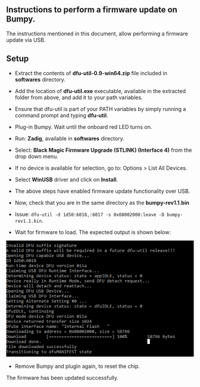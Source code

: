 ## Instructions to perform a firmware update on Bumpy.

The instructions mentioned in this document, allow performing a firmware update via USB.

## Setup

* Extract the contents of **dfu-util-0.9-win64.zip** file included in **softwares** directory.

* Add the location of **dfu-util.exe** executable, available in the extracted folder from above, and add it to your
path variables.

* Ensure that dfu-util is part of your PATH variables by simply running a command prompt and typing **dfu-util**.

* Plug-in Bumpy. Wait until the onboard red LED turns on.

* Run: **Zadig**, available in **softwares** directory.

* Select: **Black Magic Firmware Upgrade (STLINK) (Interface 4)** from the drop down menu.

* If no device is available for selection, go to: Options > List All Devices.

* Select **WinUSB** driver and click on **Install**.

* The above steps have enabled firmware update functionality over USB.

* Now, check that you are in the same directory as the **bumpy-rev1.1.bin**

* Issue: `dfu-util -d 1d50:6018,:6017 -s 0x08002000:leave -D bumpy-rev1.1.bin`.

* Wait for firmware to load. The expected output is shown below:

![](firmware-update.png)

* Remove Bumpy and plugin again, to reset the chip.

The firmware has been updated successfully.
